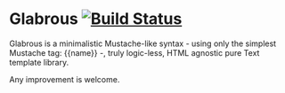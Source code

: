 # Glabrous [![Build Status](https://travis-ci.org/MichelBoucey/glabrous.svg?branch=master)](https://travis-ci.org/MichelBoucey/glabrous)

Glabrous is a minimalistic Mustache-like syntax - using only the simplest Mustache tag: {{name}} -, truly logic-less, HTML agnostic pure Text template library.

Any improvement is welcome.
